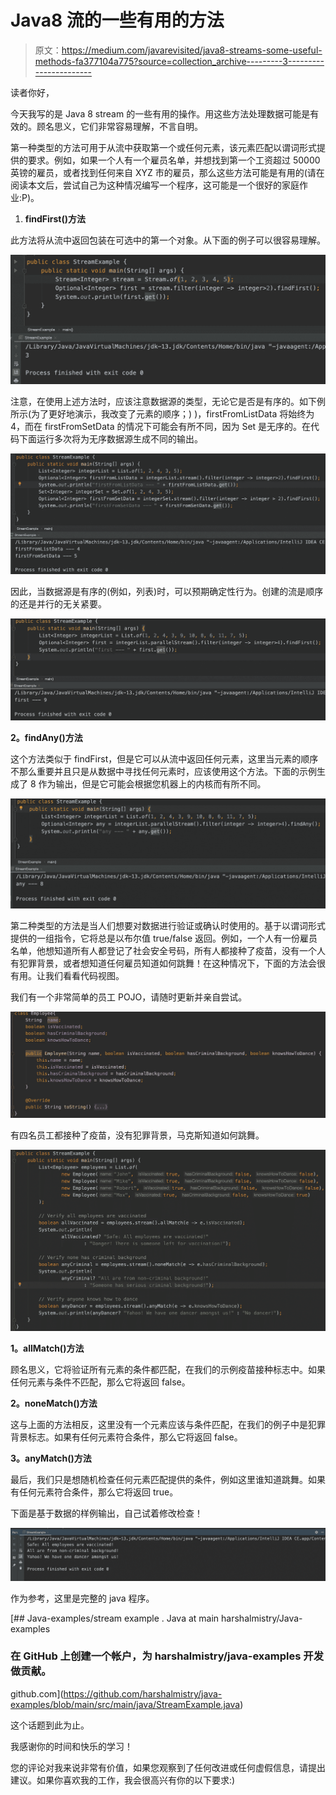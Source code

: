 # Java8 流的一些有用的方法

> 原文：<https://medium.com/javarevisited/java8-streams-some-useful-methods-fa377104a775?source=collection_archive---------3----------------------->

读者你好，

今天我写的是 Java 8 stream 的一些有用的操作。用这些方法处理数据可能是有效的。顾名思义，它们非常容易理解，不言自明。

第一种类型的方法可用于从流中获取第一个或任何元素，该元素匹配以谓词形式提供的要求。例如，如果一个人有一个雇员名单，并想找到第一个工资超过 50000 英镑的雇员，或者找到任何来自 XYZ 市的雇员，那么这些方法可能是有用的(请在阅读本文后，尝试自己为这种情况编写一个程序，这可能是一个很好的家庭作业:P)。

1.  **findFirst()方法**

此方法将从流中返回包装在可选中的第一个对象。从下面的例子可以很容易理解。

[![](img/16d6c5e7af20030a84800ff62842334f.png)](https://javarevisited.blogspot.com/2021/05/java-8-stream-lambda-expression-d.html#axzz7CM32Lpjh)

注意，在使用上述方法时，应该注意数据源的类型，无论它是否是有序的。如下例所示(为了更好地演示，我改变了元素的顺序；) )，firstFromListData 将始终为 4，而在 firstFromSetData 的情况下可能会有所不同，因为 Set 是无序的。在代码下面运行多次将为无序数据源生成不同的输出。

[![](img/1ff710eeb873ac742657c3ae2833bd86.png)](https://www.java67.com/2018/10/java-8-stream-and-functional-programming-interview-questions-answers.html)

因此，当数据源是有序的(例如，列表)时，可以预期确定性行为。创建的流是顺序的还是并行的无关紧要。

![](img/23cb42243730a2e0cf85f1ba0f2cdc1c.png)

**2。findAny()方法**

这个方法类似于 findFirst，但是它可以从流中返回任何元素，这里当元素的顺序不那么重要并且只是从数据中寻找任何元素时，应该使用这个方法。下面的示例生成了 8 作为输出，但是它可能会根据您机器上的内核而有所不同。

![](img/a500a8f1ad82ef7b77ba8fd97dfa1e6c.png)

第二种类型的方法是当人们想要对数据进行验证或确认时使用的。基于以谓词形式提供的一组指令，它将总是以布尔值 true/false 返回。例如，一个人有一份雇员名单，他想知道所有人都登记了社会安全号码，所有人都接种了疫苗，没有一个人有犯罪背景，或者想知道任何雇员知道如何跳舞！在这种情况下，下面的方法会很有用。让我们看看代码视图。

我们有一个非常简单的员工 POJO，请随时更新并亲自尝试。

![](img/1c3c8ef671f09c391d9a8df4b94a4308.png)

有四名员工都接种了疫苗，没有犯罪背景，马克斯知道如何跳舞。

![](img/742adc33b5e738a616ea25a62718a697.png)

**1。allMatch()方法**

顾名思义，它将验证所有元素的条件都匹配，在我们的示例疫苗接种标志中。如果任何元素与条件不匹配，那么它将返回 false。

**2。noneMatch()方法**

这与上面的方法相反，这里没有一个元素应该与条件匹配，在我们的例子中是犯罪背景标志。如果有任何元素符合条件，那么它将返回 false。

**3。anyMatch()方法**

最后，我们只是想随机检查任何元素匹配提供的条件，例如这里谁知道跳舞。如果有任何元素符合条件，那么它将返回 true。

下面是基于数据的样例输出，自己试着修改检查！

![](img/12fde8b93016856f767319a97acb8102.png)

作为参考，这里是完整的 java 程序。

[](https://github.com/harshalmistry/java-examples/blob/main/src/main/java/StreamExample.java) [## Java-examples/stream example . Java at main harshalmistry/Java-examples

### 在 GitHub 上创建一个帐户，为 harshalmistry/java-examples 开发做贡献。

github.com](https://github.com/harshalmistry/java-examples/blob/main/src/main/java/StreamExample.java) 

这个话题到此为止。

我感谢你的时间和快乐的学习！

您的评论对我来说非常有价值，如果您观察到了任何改进或任何虚假信息，请提出建议。如果你喜欢我的工作，我会很高兴有你的以下要求:)